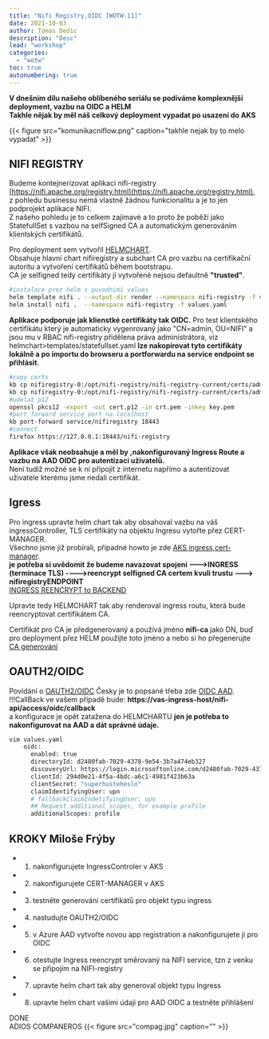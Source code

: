 ```yaml
---
title: "Nifi Registry,OIDC [WOTW-11]"
date: 2021-10-03 
author: Tomas Dedic
description: "Desc"
lead: "workshop"
categories:
  - "wotw"
toc: true
autonumbering: true
---
```

**V dnešním dílu našeho oblíbeného seriálu se podíváme komplexnější deployment, vazbu na OIDC a HELM**  
**Takhle nějak by měl náš celkový deployment vypadat po usazení do AKS**  

{{< figure src="komunikacniflow.png" caption="takhle nejak by to melo vypadat" >}}


## NIFI REGISTRY
Budeme kontejnerizovat aplikaci nifi-registry [https://nifi.apache.org/registry.html](https://nifi.apache.org/registry.html), z pohledu businessu nemá vlastně žádnou funkcionalitu a je to jen podprojekt aplikace NIFI.  
Z našeho pohledu je to celkem zajímavé a to proto že poběží jako StatefullSet s vazbou na selfSigned CA a automatickým generováním klientských certifikátů.  
  
Pro deployment sem vytvořil [HELMCHART](https://github.com/tomasdedic/nifiregistry-WOTW.git).  
Obsahuje hlavní chart nifiregistry a subchart CA pro vazbu na certifikační autoritu a vytvoření certifikátů během bootstrapu.  
CA je selfigned tedy certifikáty jí vytvořené nejsou defaultně **"trusted"**.

```sh
#instalace prez helm s puvodnimi values
helm template nifi . --output-dir render --namespace nifi-registry -f values.yaml
helm install nifi .  --namespace nifi-registry -f values.yaml
```

**Aplikace podporuje jak klienstké certifikáty tak OIDC.**
Pro test klientského certifikátu který je automaticky vygenrovaný jako "CN=admin, OU=NIFI" a jsou mu v RBAC nifi-registry přidělena práva administrátora, viz helmchart>templates/statefullset.yaml  **lze nakopírovat tyto certifikáty lokálně a po importu do browseru a portforwardu na service endpoint se přihlásit**.

```sh
#copy certs
kb cp nifiregistry-0:/opt/nifi-registry/nifi-registry-current/certs/admin/key.pem key.pem
kb cp nifiregistry-0:/opt/nifi-registry/nifi-registry-current/certs/admin/crt.pem crt.pem
#udelat p12
openssl pkcs12 -export -out cert.p12 -in crt.pem -inkey key.pem
#port forward service port na localhost
kb port-forward service/nifiregistry 18443
#connect
firefox https://127.0.0.1:18443/nifi-registry
```

**Aplikace však neobsahuje a měl by ,nakonfigurovaný Ingress Route a vazbu na AAD OIDC pro autentizaci uživatelů.**  
Není tudíž možné se k ní připojit z internetu napřímo a autentizovat uživatele kterému jsme nedali certifikát.


## Igress
Pro ingress upravte helm chart tak aby obsahoval vazbu na váš ingressController, TLS certifikáty na objektu Ingresu vytořte přez CERT-MANAGER.  
Všechno jsme již probírali, případné howto je zde [AKS ingress,cert-manager](/openshift/aks/external_dns/external_dns/).  
**je potřeba si uvědomit že budeme navazovat spojení --->INGRESS (terminace TLS) ---->reencrypt selfigned CA certem kvuli trustu ---> nifiregistryENDPOINT**  
[INGRESS REENCRYPT to BACKEND](https://kubernetes.github.io/ingress-nginx/user-guide/nginx-configuration/annotations/#backend-protocol)  
  
Upravte tedy HELMCHART tak aby renderoval ingress routu, která bude reencryptovat certifikátem CA.  

Certifikát pro CA je předgenerovaný a používá jméno **nifi-ca** jako DN, buď pro deployment přez HELM použijte toto jméno a nebo si ho přegenerujte
[CA generování](https://github.com/tomasdedic/nifiregistry-WOTW/blob/main/charts/ca/cacert/README.md)

## OAUTH2/OIDC
Povídání o [OAUTH2/OIDC](https://developer.okta.com/blog/2019/10/21/illustrated-guide-to-oauth-and-oidc) 
Česky je to popsané třeba zde [OIDC AAD](https://www.tomaskubica.cz/post/2019/moderni-autentizace-overovani-interniho-uzivatele-s-openid-connect-a-aad/).  
!!!CallBack ve vašem případě bude: **https://vas-ingress-host/nifi-api/access/oidc/callback**   
a konfigurace je opět zatažena do HELMCHARTU **jen je potřeba to nakonfigurovat na AAD a dát správné údaje.**
```sh
vim values.yaml
    oidc:
      enabled: true
      directoryId: d2480fab-7029-4378-9e54-3b7a474eb327
      discoveryUrl: https://login.microsoftonline.com/d2480fab-7029-4378-9e54-3b7a474eb327/v2.0/.well-known/openid-configuration
      clientId: 294d0e21-4f5a-4bdc-a6c1-4981f423b63a
      clientSecret: "superhusteheslo"
      claimIdentifyingUser: upn
      # fallbackClaimIndetifyingUser: upn
      ## Request additional scopes, for example profile
      additionalScopes: profile
```

## KROKY Miloše Frýby
- 1.  nakonfigurujete IngressControler v AKS
- 2.  nakonfigurujete CERT-MANAGER v AKS
- 3.  testněte generování certifikátů pro objekt typu ingress
- 4.  nastudujte OAUTH2/OIDC
- 5.  v Azure AAD vytvořte novou app registration a nakonfigurujete ji pro OIDC
- 6.  otestujte Ingress reencrypt směrovaný na NIFI service, tzn z venku se připojím na NIFI-registry 
- 7.  upravte helm chart tak aby generoval objekt typu Ingress 
- 8.  upravte helm chart vašimi údaji pro AAD OIDC a testněte přihlášení

DONE  
ADIOS COMPANEROS
{{< figure src="compag.jpg" caption="" >}}
